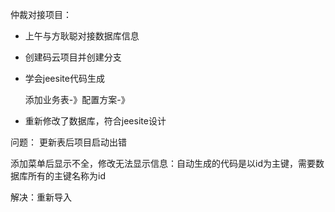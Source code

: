 仲裁对接项目：

* 上午与方耿聪对接数据库信息

* 创建码云项目并创建分支

* 学会jeesite代码生成

  添加业务表-》配置方案-》

* 重新修改了数据库，符合jeesite设计

  

问题：
更新表后项目启动出错

添加菜单后显示不全，修改无法显示信息：自动生成的代码是以id为主键，需要数据库所有的主键名称为id



解决：重新导入